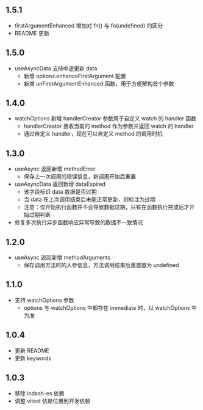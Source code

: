 ## 1.5.1
- firstArgumentEnhanced 增加对 fn() 与 fn(undefined) 的区分
- README 更新

## 1.5.0
- useAsyncData 支持中途更新 data
  - 新增 options.enhanceFirstArgument 配置
  - 新增 unFirstArgumentEnhanced 函数，用于方便解构首个参数

## 1.4.0
- watchOptions 新增 handlerCreator 参数用于自定义 watch 的 handler 函数
  - handlerCreator 接收当前的 method 作为参数并返回 watch 的 handler
  - 通过自定义 handler，现在可以自定义 method 的调用时机

## 1.3.0
- useAsync 返回新增 methodError
  - 保存上一次调用的错误信息，新调用开始后重置
- useAsyncData 返回新增 dataExpired
  - 该字段标识 data 数据是否过期
  - 当 data 在上次调用结束后未能正常更新，则标注为过期
  - 注意：仅开始执行函数并不会导致数据过期，只有在函数执行完成后才开始过期判断
- 修复多次执行异步函数响应异常导致的数据不一致情况

## 1.2.0

- useAsync 返回新增 methodArguments
  - 保存调用方法时的入参信息，方法调用结束后重置置为 undefined

## 1.1.0

- 支持 watchOptions 参数
  - options 与 watchOptions 中都存在 immediate 时，以 watchOptions 中为准

## 1.0.4

- 更新 README
- 更新 keywords

## 1.0.3

- 移除 lodash-es 依赖
- 调整 vitest 依赖位置到开发依赖